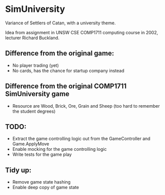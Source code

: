 # SimUniversity

Variance of Settlers of Catan, with a university theme.

Idea from assignment in UNSW CSE COMP1711 computing course in 2002, lecturer Richard Buckland.

## Difference from the original game:
* No player trading (yet)
* No cards, has the chance for startup company instead

## Difference from the original COMP1711 SimUniversity game
* Resource are Wood, Brick, Ore, Grain and Sheep (too hard to remember the student degrees)

## TODO:
* Extract the game controlling logic out from the GameController and Game.ApplyMove
* Enable mocking for the game controlling logic
* Write tests for the game play

## Tidy up:
* Remove game state hashing
* Enable deep copy of game state